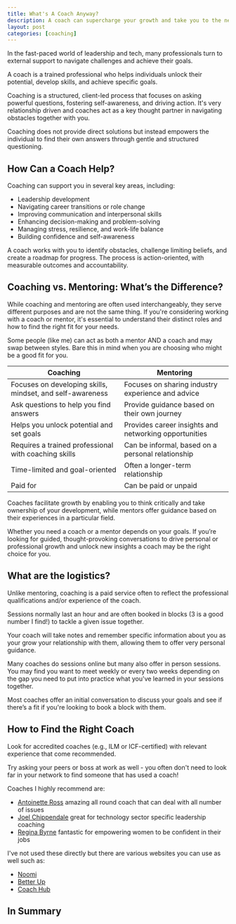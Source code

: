 ```yaml
---
title: What's A Coach Anyway?
description: A coach can supercharge your growth and take you to the next level.
layout: post
categories: [coaching]
---
```


In the fast-paced world of leadership and tech, many professionals turn to external support to navigate challenges and achieve their goals. 

A coach is a trained professional who helps individuals unlock their potential, develop skills, and achieve specific goals. 

Coaching is a structured, client-led process that focuses on asking powerful questions, fostering self-awareness, and driving action. It's very relationship driven and coaches act as a key thought partner in navigating obstacles together with you.

Coaching does not provide direct solutions but instead empowers the individual to find their own answers through gentle and structured questioning.

## How Can a Coach Help?

Coaching can support you in several key areas, including:

* Leadership development
* Navigating career transitions or role change
* Improving communication and interpersonal skills
* Enhancing decision-making and problem-solving
* Managing stress, resilience, and work-life balance
* Building confidence and self-awareness

A coach works with you to identify obstacles, challenge limiting beliefs, and create a roadmap for progress. The process is action-oriented, with measurable outcomes and accountability.

## Coaching vs. Mentoring: What’s the Difference?

While coaching and mentoring are often used interchangeably, they serve different purposes and are not the same thing. If you're considering working with a coach or mentor, it's essential to understand their distinct roles and how to find the right fit for your needs.

Some people (like me) can act as both a mentor AND a coach and may swap between styles. Bare this in mind when you are choosing who might be a good fit for you.

| **Coaching** | **Mentoring** |
|-------------|-------------|
| Focuses on developing skills, mindset, and self-awareness | Focuses on sharing industry experience and advice |
| Ask questions to help you find answers | Provide guidance based on their own journey |
| Helps you unlock potential and set goals | Provides career insights and networking opportunities |
| Requires a trained professional with coaching skills | Can be informal, based on a personal relationship |
| Time-limited and goal-oriented | Often a longer-term relationship |
| Paid for | Can be paid or unpaid |

Coaches facilitate growth by enabling you to think critically and take ownership of your development, while mentors offer guidance based on their experiences in a particular field.

Whether you need a coach or a mentor depends on your goals. If you’re looking for guided, thought-provoking conversations to drive personal or professional growth and unlock new insights a coach may be the right choice for you.

## What are the logistics?

Unlike mentoring, coaching is a paid service often to reflect the professional qualifications and/or experience of the coach.

Sessions normally last an hour and are often booked in blocks (3 is a good number I find!) to tackle a given issue together. 

Your coach will take notes and remember specific information about you as your grow your relationship with them, allowing them to offer very personal guidance.

Many coaches do sessions online but many also offer in person sessions. You may find you want to meet weekly or every two weeks depending on the gap you need to put into practice what you've learned in your sessions together.

Most coaches offer an initial conversation to discuss your goals and see if there’s a fit if you're looking to book a block with them.

## How to Find the Right Coach

Look for accredited coaches (e.g., ILM or ICF-certified) with relevant experience that come recommended. 

Try asking your peers or boss at work as well - you often don't need to look far in your network to find someone that has used a coach!

Coaches I highly recommend are:
* [Antoinette Ross](https://www.withinsight.org/) amazing all round coach that can deal with all number of issues
* [Joel Chippendale](https://monkeysthumb.co.uk) great for technology sector specific leadership coaching
* [Regina Byrne](https://www.linkedin.com/in/regina-byrne-) fantastic for empowering women to be confident in their jobs

I've not used these directly but there are various websites you can use as well such as:
* [Noomi](https://www.noomii.com/)
* [Better Up](https://www.betterup.com/)
* [Coach Hub](https://www.coachhub.com/)

## In Summary




